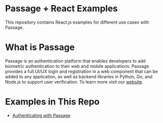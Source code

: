 # Passage + React Examples
This repository contains React.js examples for different use cases with Passage.

# What is Passage
Passage is an authentication platform that enables developers to add biometric authentication to their web and mobile applications. Passage provides a full UI/UX login and registration in a web component that can be added to any application, as well as backend libraries in Python, Go, and Node.js to support user verification. To learn more visit our [website](https://passage.id).

# Examples in This Repo
* [Authenticating with Passage](./01-Login)
